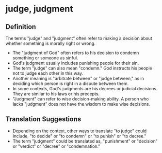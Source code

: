 # judge, judgment

## Definition

The terms "judge" and "judgment" often refer to making a decision about whether something  is morally right or wrong.

* The "judgment of God" often refers to his decision to condemn something or someone as sinful.
* God's judgment usually includes punishing people for their sin.
* The term "judge" can also mean "condemn." God instructs his people not to judge each other in this way.
* Another meaning is "arbitrate between" or "judge between," as in deciding which person is right in a dispute between them.
* In some contexts, God's judgments are his decrees or judicial decisions. They are similar to his laws or his precepts.
* "Judgment" can refer to wise decision-making ability. A person who lacks "judgment" does not have the wisdom to make wise decisions.


## Translation Suggestions



* Depending on the context, other ways to translate "to judge" could include, "to decide" or "to condemn" or "to punish" or "to decree."
* The term "judgment" could be translated as, "punishment" or "decision" or "verdict" or "decree" or "condemnation."